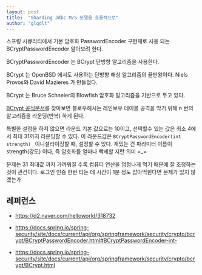 ```yaml
---
layout: post
title:  "Sharding Jdbc M/S 모델을 효율적으로"
author: "glqdlt"
---
```


스프링 시큐리티에서 기본 암호화 PasswordEncoder 구현체로 사용 되는 BCryptPasswordEncoder 알아보려 한다.

BCryptPasswordEncoder 는 BCrypt 단방향 알고리즘을 사용한다.

BCrypt 는 OpenBSD 에서도 사용하는 단방향 해싱 알고리즘의 끝판왕이다. Niels Provos와 David Mazieres 가 만들었다.

BCrypt 는 Bruce Schneier의 Blowfish 암호화 알고리즘을 기반으로 두고 있다. 

[BCrypt 공식문서](https://docs.spring.io/spring-security/site/docs/current/api/org/springframework/security/crypto/bcrypt/BCrypt.html)를 찾아보면 블로우해시는 레인보우 테이블 공격을 막기 위해 n 번의 알고리즘을 라운딩(반복) 하게 된다. 

특별한 설정을 하지 않으면 라운드 기본 값으로는 10이고, 선택할수 있는 값은 최소 4에서 최대 31까지 라운딩할 수 있다. 이 라운드값은 ```BCryptPasswordEncoder(int strength) ``` 이니셜라이징할 때, 설정할 수 있다. 재밌는 건 파라미터 이름이 strength(강도) 이다, 즉 암호화를 얼마나 빡세할 지란 의미 =_=

문제는 31 최대값 까지 가까워질 수록 컴퓨터 연산을 엄청나게 먹기 때문에 잘 조정하는 것이 관건이다. 로그인 인증 한번 타는 데 시간이 1분 정도 잡아먹힌다면 문제가 있지 않겠는가

## 레퍼런스

- https://d2.naver.com/helloworld/318732

- https://docs.spring.io/spring-security/site/docs/current/api/org/springframework/security/crypto/bcrypt/BCryptPasswordEncoder.html#BCryptPasswordEncoder-int-

- https://docs.spring.io/spring-security/site/docs/current/api/org/springframework/security/crypto/bcrypt/BCrypt.html